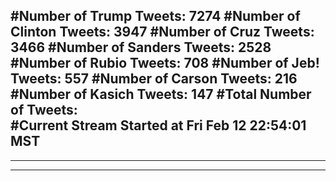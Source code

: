 #Number of Trump Tweets: 7274
#Number of Clinton Tweets: 3947
#Number of Cruz Tweets: 3466
#Number of Sanders Tweets: 2528
#Number of Rubio Tweets: 708
#Number of Jeb! Tweets: 557
#Number of Carson Tweets: 216
#Number of Kasich Tweets: 147
#Total Number of Tweets:  
#Current Stream Started at Fri Feb 12 22:54:01 MST
---
---
---
